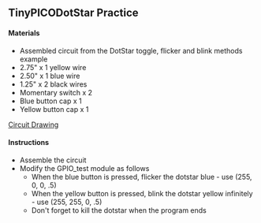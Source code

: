 ## TinyPICODotStar Practice

#### Materials
 - Assembled circuit from the DotStar toggle, flicker and blink methods example
 - 2.75" x 1 yellow wire
 - 2.50" x 1 blue wire
 - 1.25" x 2 black wires
 - Momentary switch x 2
 - Blue button cap x 1
 - Yellow button cap x 1

[Circuit Drawing](lesson02-10.pdf)

#### Instructions
 - Assemble the circuit
 - Modify the GPIO_test module as follows
   * When the blue button is pressed, flicker the dotstar blue - use (255, 0, 0, .5)
   * When the yellow button is pressed, blink the dotstar yellow infinitely - use (255, 255, 0, .5)
   * Don't forget to kill the dotstar when the program ends
